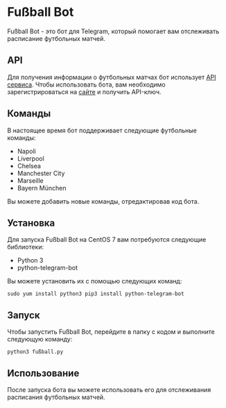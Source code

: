 # Fußball Bot

Fußball Bot - это бот для Telegram, который помогает вам отслеживать расписание футбольных матчей.

## API

Для получения информации о футбольных матчах бот использует [API сервиса](https://www.football-data.org/). Чтобы использовать бота, вам необходимо зарегистрироваться на [сайте](https://www.football-data.org/) и получить API-ключ.

## Команды

В настоящее время бот поддерживает следующие футбольные команды:

- Napoli
- Liverpool
- Chelsea
- Manchester City
- Marseille
- Bayern München

Вы можете добавить новые команды, отредактировав код бота.

## Установка

Для запуска Fußball Bot на CentOS 7 вам потребуются следующие библиотеки:

- Python 3
- python-telegram-bot

Вы можете установить их с помощью следующих команд:

`sudo yum install python3 pip3 install python-telegram-bot`

## Запуск

Чтобы запустить Fußball Bot, перейдите в папку с кодом и выполните следующую команду:

`python3 fußball.py`

## Использование

После запуска бота вы можете использовать его для отслеживания расписания футбольных матчей.
